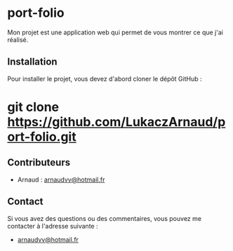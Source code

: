 # port-folio
Mon projet est une application web qui permet de vous montrer ce que j'ai réalisé.

## Installation
Pour installer le projet, vous devez d'abord cloner le dépôt GitHub :
# git clone https://github.com/LukaczArnaud/port-folio.git

## Contributeurs
- Arnaud : arnaudvv@hotmail.fr

## Contact

Si vous avez des questions ou des commentaires, vous pouvez me contacter à l'adresse suivante :

- arnaudvv@hotmail.fr